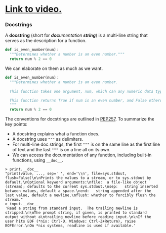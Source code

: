 # [Link to video.](https://www.youtube.com/watch?v=HYXj0iB2pl4&list=PLVD25niNi0Bkf2psAf7PzB1SV068XyNPo&index=34)

### Docstrings

A **docstring** (short for _**doc**umentation **string**_) is a multi-line string that serves as the description for a function.

```python
def is_even_number(num):
  """Determines whether a number is an even number."""
  return num % 2 == 0
```
We can elaborate on them as much as we want.

```python
def is_even_number(num):
  """Determines whether a number is an even number.
  
  This function takes one argument, num, which can any numeric data type.

  This function returns True if num is an even number, and False otherwise.
  """
  return num % 2 == 0
```

The conventions for docstrings are outlined in [PEP257](https://www.python.org/dev/peps/pep-0257/). To summarize the key points:
* A docstring explains what a function does.
* A docstring uses `"""` as delimiters.
* For multi-line doc strings, the first `"""` is on the same line as the first line of text and the last `"""` is on a line all on its own. 
* We can access the documentation of any function, including built-in functions,  using `__doc__`.

```
> print.__doc__
"print(value, ..., sep=' ', end='\\n', file=sys.stdout, flush=False)\n\nPrints the values to a stream, or to sys.stdout by default.\nOptional keyword arguments:\nfile:  a file-like object (stream); defaults to the current sys.stdout.\nsep:   string inserted between values, default a space.\nend:   string appended after the last value, default a newline.\nflush: whether to forcibly flush the stream."
> input.__doc__
'Read a string from standard input.  The trailing newline is stripped.\n\nThe prompt string, if given, is printed to standard output without a\ntrailing newline before reading input.\n\nIf the user hits EOF (*nix: Ctrl-D, Windows: Ctrl-Z+Return), raise EOFError.\nOn *nix systems, readline is used if available.'
```
